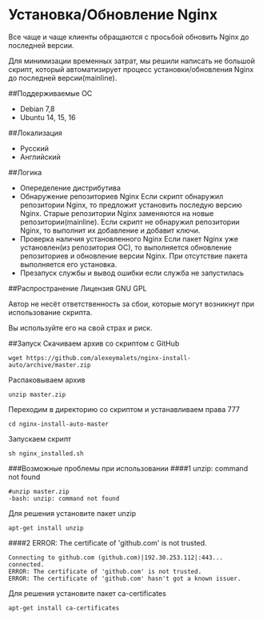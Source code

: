 # Установка/Обновление Nginx

Все чаще и чаще клиенты обращаются с просьбой обновить Nginx до последней версии.

Для минимизации временных затрат, мы решили написать не большой скрипт, который автоматизирует процесс установки/обновления Nginx до последней версии(mainline).

##Поддерживаемые ОС
* Debian 7,8
* Ubuntu 14, 15, 16

##Локализация
* Русский
* Английский

##Логика
* Опеределение дистрибутива
* Обнаружение репозиториев Nginx
Если скрипт обнаружил репозитории Nginx, то предложит установить последую версию Nginx. Старые репозитории Nginx заменяются на новые репозитории(mainline).
Если скрипт не обнаружил репозитории Nginx, то выполнит их добавление и добавит ключи.
* Проверка наличия установленного Nginx
Если пакет Nginx уже установлен(из репозитория ОС), то выполняется обновление репозиториев и обновление версии Nginx. 
При отсутствие пакета выполняется его установка.
* Презапуск службы и вывод ошибки если служба не запустилась

##Распространение
Лицензия GNU GPL

Автор не несёт ответственность за сбои, которые могут возникнут при использование скрипта. 

Вы используйте его на свой страх и риск.


##Запуск
Скачиваем архив со скриптом с GitHub
```
wget https://github.com/alexeymalets/nginx-install-auto/archive/master.zip
```
Распаковываем архив
```
unzip master.zip
```
Переходим в директорию со скриптом и устанавливаем права 777
```
cd nginx-install-auto-master
```
Запускаем скрипт
```
sh nginx_installed.sh
```
###Возможные проблемы при использовании
####1 unzip: command not found
```
#unzip master.zip
-bash: unzip: command not found
```
Для решения установите пакет unzip
```
apt-get install unzip
```
####2 ERROR: The certificate of 'github.com' is not trusted.
```
Connecting to github.com (github.com)|192.30.253.112|:443... connected.
ERROR: The certificate of 'github.com' is not trusted.
ERROR: The certificate of 'github.com' hasn't got a known issuer.
```
Для решения установите пакет ca-certificates
```
apt-get install ca-certificates
```